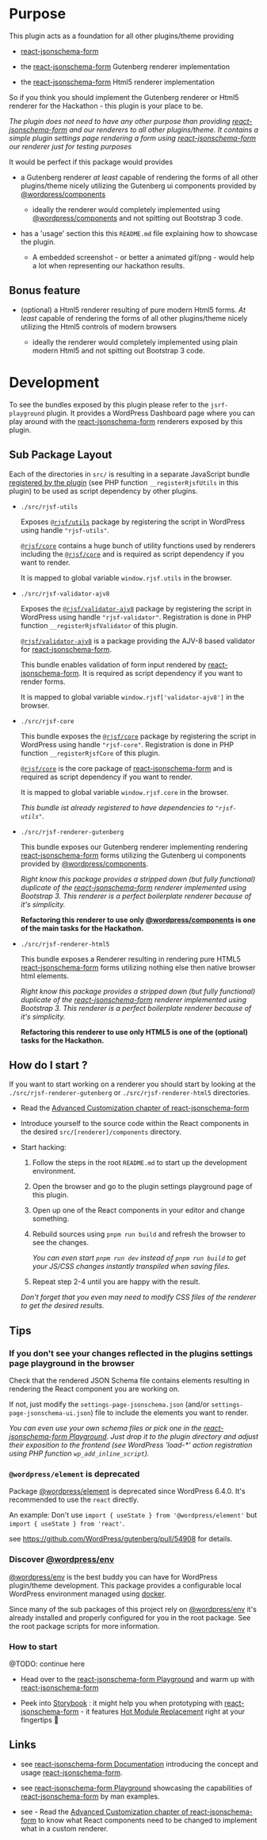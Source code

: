 # Purpose

This plugin acts as a foundation for all other plugins/theme providing

- [react-jsonschema-form](https://github.com/rjsf-team/react-jsonschema-form)

- the [react-jsonschema-form](https://github.com/rjsf-team/react-jsonschema-form) Gutenberg renderer implementation

- the [react-jsonschema-form](https://github.com/rjsf-team/react-jsonschema-form) Html5 renderer implementation

So if you think you should implement the Gutenberg renderer or Html5 renderer for the Hackathon - this plugin is your place to be.

_The plugin does not need to have any other purpose than providing [react-jsonschema-form](https://github.com/rjsf-team/react-jsonschema-form) and our renderers to all other plugins/theme. It contains a simple plugin settings page rendering a form using [react-jsonschema-form](https://github.com/rjsf-team/react-jsonschema-form) our renderer just for testing purposes_

It would be perfect if this package would provides

- a Gutenberg renderer _at least_ capable of rendering the forms of all other plugins/theme nicely utilizing the Gutenberg ui components provided by [@wordpress/components](https://developer.wordpress.org/block-editor/reference-guides/packages/packages-components/)

  - ideally the renderer would completely implemented using [@wordpress/components](https://developer.wordpress.org/block-editor/reference-guides/packages/packages-components/) and not spitting out Bootstrap 3 code.

- has a 'usage' section this this `README.md` file explaining how to showcase the plugin.

  - A embedded screenshot - or better a animated gif/png - would help a lot when representing our hackathon results.

## Bonus feature

- (optional) a Html5 renderer resulting of pure modern Html5 forms. _At least_ capable of rendering the forms of all other plugins/theme nicely utilizing the Html5 controls of modern browsers

  - ideally the renderer would completely implemented using plain modern Html5 and not spitting out Bootstrap 3 code.

# Development

To see the bundles exposed by this plugin please refer to the `jsrf-playground` plugin. It provides a WordPress Dashboard page where you can play around with the [react-jsonschema-form](https://github.com/rjsf-team/react-jsonschema-form) renderers exposed by this plugin.

## Sub Package Layout

Each of the directories in `src/` is resulting in a separate JavaScript bundle [registered by the plugin](https://developer.wordpress.org/reference/functions/wp_register_script/) (see PHP function `__registerRjsfUtils` in this plugin) to be used as script dependency by other plugins.

- `./src/rjsf-utils`

  Exposes [`@rjsf/utils`](https://www.npmjs.com/package/@rjsf/utils) package by registering the script in WordPress using handle `"rjsf-utils"`.

  [`@rjsf/core`](https://www.npmjs.com/package/@rjsf/core) contains a huge bunch of utility functions used by renderers including the  [`@rjsf/core`](https://www.npmjs.com/package/@rjsf/core) and is required as script dependency if you want to render.

  It is mapped to global variable `window.rjsf.utils` in the browser.

- `./src/rjsf-validator-ajv8`

  Exposes the [`@rjsf/validator-ajv8`](https://www.npmjs.com/package/@rjsf/validator-ajv8) package by registering the script in WordPress using handle `"rjsf-validator"`. Registration is done in PHP function `__registerRjsfValidator` of this plugin.

  [`@rjsf/validator-ajv8`](https://www.npmjs.com/package/@rjsf/validator-ajv8) is a package providing the AJV-8 based validator for [react-jsonschema-form](https://github.com/rjsf-team/react-jsonschema-form).

  This bundle enables validation of form input rendered by [react-jsonschema-form](https://github.com/rjsf-team/react-jsonschema-form). It is required as script dependency if you want to render forms.

  It is mapped to global variable `window.rjsf['validator-ajv8']` in the browser.

- `./src/rjsf-core`

  This bundle exposes the [`@rjsf/core`](https://www.npmjs.com/package/@rjsf/core) package by registering the script in WordPress using handle `"rjsf-core"`. Registration is done in PHP function `__registerRjsfCore` of this plugin.

  [`@rjsf/core`](https://www.npmjs.com/package/@rjsf/core) is the core package of [react-jsonschema-form](https://github.com/rjsf-team/react-jsonschema-form) and is required as script dependency if you want to render.

  It is mapped to global variable `window.rjsf.core` in the browser.

  _This bundle ist already registered to have dependencies to `"rjsf-utils"`._

- `./src/rjsf-renderer-gutenberg`

  This bundle exposes our Gutenberg renderer implementing rendering [react-jsonschema-form](https://github.com/rjsf-team/react-jsonschema-form) forms utilizing the Gutenberg ui components provided by [@wordpress/components](https://developer.wordpress.org/block-editor/reference-guides/packages/packages-components/).

  _Right know this package provides a stripped down (but fully functional) duplicate of the [react-jsonschema-form](https://github.com/rjsf-team/react-jsonschema-form) renderer implemented using Bootstrap 3. This renderer is a perfect boilerplate renderer because of it's simplicity._

  **Refactoring this renderer to use only [@wordpress/components](https://developer.wordpress.org/block-editor/reference-guides/packages/packages-components/) is one of the main tasks for the Hackathon.**

- `./src/rjsf-renderer-html5`

  This bundle exposes a Renderer resulting in rendering pure HTML5 [react-jsonschema-form](https://github.com/rjsf-team/react-jsonschema-form) forms utilizing nothing else then native browser html elements.

  _Right know this package provides a stripped down (but fully functional) duplicate of the [react-jsonschema-form](https://github.com/rjsf-team/react-jsonschema-form) renderer implemented using Bootstrap 3. This renderer is a perfect boilerplate renderer because of it's simplicity._

  **Refactoring this renderer to use only HTML5 is one of the (optional) tasks for the Hackathon.**

## How do I start ?

If you want to start working on a renderer you should start by looking at the `./src/rjsf-renderer-gutenberg` or `./src/rjsf-renderer-html5` directories.

- Read the [Advanced Customization chapter of react-jsonschema-form](https://rjsf-team.github.io/react-jsonschema-form/docs/advanced-customization/)

- Introduce yourself to the source code within the React components in the desired `src/[renderer]/components` directory.

- Start hacking:

  1. Follow the steps in the root `README.md` to start up the development environment.

  1. Open the browser and go to the plugin settings playground page of this plugin.

  1. Open up one of the React components in your editor and change something.

  1. Rebuild sources using `pnpm run build` and refresh the browser to see the changes.

      _You can even start `pnpm run dev` instead of `pnpm run build` to get your JS/CSS changes instantly transpiled when saving files._

  1. Repeat step 2-4 until you are happy with the result.

  _Don't forget that you even may need to modify CSS files of the renderer to get the desired results._

## Tips

### If you don't see your changes reflected in the plugins settings page playground in the browser

Check that the rendered JSON Schema file contains elements resulting in rendering the React component you are working on.

If not, just modify the `settings-page-jsonschema.json` (and/or `settings-page-jsonschema-ui.json`) file to include the elements you want to render.

_You can even use your own schema files or pick one in the [react-jsonschema-form Playground](https://rjsf-team.github.io/react-jsonschema-form/). Just drop it to the plugin directory and adjust their exposition to the frontend (see WordPress 'load-*' action registration using PHP function `wp_add_inline_script`)._

### `@wordpress/element` is deprecated

Package [@wordpress/element](https://developer.wordpress.org/block-editor/reference-guides/packages/packages-element/) is deprecated since WordPress 6.4.0. It's recommended to use the `react` directly.

An example: Don't use `import { useState } from '@wordpress/element'` but `import { useState } from 'react'`.

see https://github.com/WordPress/gutenberg/pull/54908 for details.

### Discover [@wordpress/env](https://developer.wordpress.org/block-editor/reference-guides/packages/packages-env/)

[@wordpress/env](https://developer.wordpress.org/block-editor/reference-guides/packages/packages-env/) is the best buddy you can have for WordPress plugin/theme development. This package provides a configurable local WordPress environment managed using [docker](https://docker.io).

Since many of the sub packages of this project rely on [@wordpress/env](https://developer.wordpress.org/block-editor/reference-guides/packages/packages-env/) it's already installed and properly configured for you in the root package. See the root package scripts for more information.

### How to start

@TODO: continue here

- Head over to the [react-jsonschema-form Playground](https://rjsf-team.github.io/react-jsonschema-form/) and warm up with [react-jsonschema-form](https://rjsf-team.github.io/react-jsonschema-form/)

- Peek into [Storybook](https://storybook.js.org/) : it might help you when prototyping with [react-jsonschema-form](https://rjsf-team.github.io/react-jsonschema-form/) - it features [Hot Module Replacement](https://dev.to/omar4ur/vite-hot-module-replacement-a-complete-example-pkg) right at your fingertips 🙌

## Links

- see [react-jsonschema-form Documentation](https://rjsf-team.github.io/react-jsonschema-form/docs/) introducing the concept and usage  [react-jsonschema-form](https://github.com/rjsf-team/react-jsonschema-form).

- see [react-jsonschema-form Playground](https://rjsf-team.github.io/react-jsonschema-form/) showcasing the capabilities of [react-jsonschema-form](https://github.com/rjsf-team/react-jsonschema-form) by man examples.

- see - Read the [Advanced Customization chapter of react-jsonschema-form](https://rjsf-team.github.io/react-jsonschema-form/docs/advanced-customization/) to know what React components need to be changed to implement what in a custom renderer.
